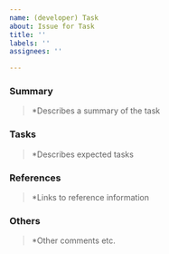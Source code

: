 ```yaml
---
name: (developer) Task
about: Issue for Task
title: ''
labels: ''
assignees: ''

---
```


### Summary

> *Describes a summary of the task

### Tasks

> *Describes expected tasks

### References

> *Links to reference information

### Others

> *Other comments etc.
